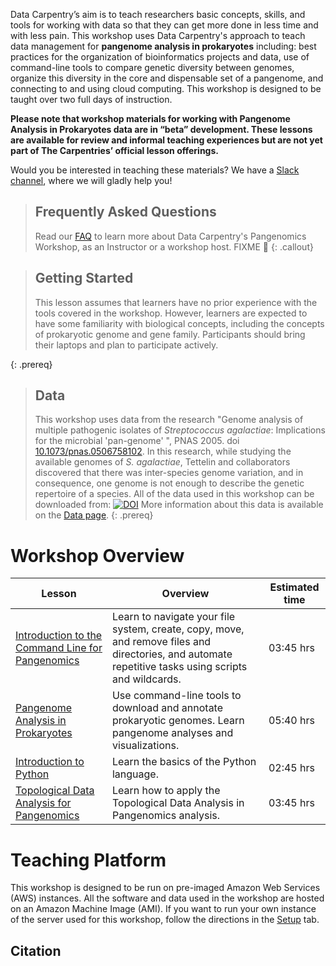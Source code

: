 ---
---

Data Carpentry’s aim is to teach researchers basic concepts, skills, and tools 
for working
with data so that they can get more done in less time and with less pain. This workshop uses 
Data Carpentry's approach to
teach data management for **pangenome analysis in prokaryotes** including: 
best practices for the organization of bioinformatics projects and data, 
use of command-line tools to compare genetic diversity between genomes,
organize this diversity in the core and dispensable set of a pangenome,
and connecting to and using cloud computing. 
This workshop is designed to be taught over two full days of instruction.

**Please note that workshop materials for working with Pangenome Analysis in Prokaryotes data are in “beta” development. 
These lessons are available for review and informal teaching experiences but are not yet part 
of The Carpentries’ official lesson offerings.**

Would you be interested in teaching these materials? We have a 
[Slack channel](https://metagenomicslesson.slack.com/archives/C023H1DRD1V), where we will gladly help you! 


> ## Frequently Asked Questions
> Read our [FAQ](/pangenomics-workshop/faq/index.html) to learn more about Data Carpentry's Pangenomics Workshop, 
> as an Instructor or a workshop host. FIXME 💢
{: .callout} 

> ## Getting Started
>
> This lesson assumes that learners have no prior experience with the tools covered in the workshop. 
> However, learners are expected to have some familiarity with biological concepts,
> including the concepts of prokaryotic genome and gene family. 
> Participants should bring their laptops and plan to participate actively.  
> 
{: .prereq}

> ## Data
> 
> This workshop uses data from the research "Genome analysis of multiple pathogenic 
> isolates of _Streptococcus agalactiae_: Implications for the microbial 'pan-genome' ",
> PNAS 2005. doi [10.1073/pnas.0506758102](https://doi.org/10.1073/pnas.0506758102).
> In this research, while studying the available genomes of _S. agalactiae_, 
> Tettelin and collaborators discovered that there was inter-species
> genome variation, and in consequence, one genome is not enough to 
> describe the genetic repertoire of a species. 
> All of the data used in this workshop can be downloaded from:
>  [![DOI](https://zenodo.org/badge/DOI/10.5281/zenodo.7620503.svg)](https://doi.org/10.5281/zenodo.7620503)
> More information about this data is available on the [Data page](https://carpentries-incubator.github.io/pangenomics-workshop/data/index.html).
{: .prereq} 

# Workshop Overview 

| Lesson    | Overview | Estimated time|
| ------- | ---------- | ---------- |
| [Introduction to the Command Line for Pangenomics](https://carpentries-incubator.github.io/shell-pangenomics/) | Learn to navigate your file system, create, copy, move, and remove files and directories, and automate repetitive tasks using scripts and wildcards. | 03:45 hrs |
| [Pangenome Analysis in Prokaryotes](https://carpentries-incubator.github.io/pangenomics/) | Use command-line tools to download and annotate prokaryotic genomes. Learn pangenome analyses and visualizations. |05:40 hrs|  
| [Introduction to Python](https://carpentries-incubator.github.io/pangenomics-python/) | Learn the basics of the Python language. |02:45 hrs| 
| [Topological Data Analysis for Pangenomics](https://carpentries-incubator.github.io/topological-data-analysis/) | Learn how to apply the Topological Data Analysis in Pangenomics analysis. |03:45 hrs| 



# Teaching Platform
This workshop is designed to be run on pre-imaged Amazon Web Services (AWS)
instances. All the software and data used in the workshop are hosted on an Amazon Machine Image (AMI).
If you want to run your own instance of the server used for this workshop, follow the directions in the [Setup](setup.html) tab. 

## Citation 

